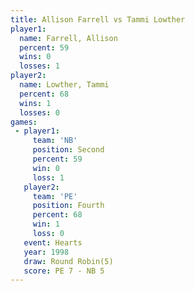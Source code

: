 ```yaml
---
title: Allison Farrell vs Tammi Lowther
player1:                
  name: Farrell, Allison
  percent: 59           
  wins: 0               
  losses: 1             
player2:                
  name: Lowther, Tammi  
  percent: 68           
  wins: 1               
  losses: 0             
games:
 - player1:          
     team: 'NB'      
     position: Second
     percent: 59     
     win: 0          
     loss: 1         
   player2:          
     team: 'PE'      
     position: Fourth
     percent: 68     
     win: 1          
     loss: 0         
   event: Hearts       
   year: 1998          
   draw: Round Robin(5)
   score: PE 7 - NB 5  
---
```

